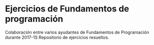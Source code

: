 # Ejercicios de Fundamentos de programación

Colaboración entre varios ayudantes de Fundamentos de Programación durante 2017-1S
Repositorio de ejercicios resueltos.
